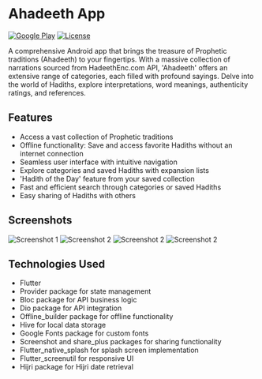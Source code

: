 # Ahadeeth App

[![Google Play](https://img.shields.io/badge/Google%20Play-Download-brightgreen)]([link-to-your-app](https://play.google.com/store/apps/details?id=com.prof_nagi.ahadith))
[![License](https://img.shields.io/badge/License-MIT-blue.svg)](LICENSE)

A comprehensive Android app that brings the treasure of Prophetic traditions (Ahadeeth) to your fingertips. With a massive collection of narrations sourced from HadeethEnc.com API, 'Ahadeeth' offers an extensive range of categories, each filled with profound sayings. Delve into the world of Hadiths, explore interpretations, word meanings, authenticity ratings, and references.

## Features
- Access a vast collection of Prophetic traditions
- Offline functionality: Save and access favorite Hadiths without an internet connection
- Seamless user interface with intuitive navigation
- Explore categories and saved Hadiths with expansion lists
- 'Hadith of the Day' feature from your saved collection
- Fast and efficient search through categories or saved Hadiths
- Easy sharing of Hadiths with others

## Screenshots
![Screenshot 1](https://play-lh.googleusercontent.com/uDgWVNrPAe1tDtlVkSrrLFgvCWLaWKoo7DwKSa1NPyyvyb667CTEHVnbRty1Q15Reure=w526-h296-rw)
![Screenshot 2](https://play-lh.googleusercontent.com/1-euiBtQl8rTUlpfuL3KAKOGpX80rSjUBGLsI152rMcsmoeOqYebcXtQyzDUE-WVtUkS=w526-h296-rw)
![Screenshot 2](https://play-lh.googleusercontent.com/PPi97gOwZluTmN7hoP5bKPMzk-uaTgdWzdvIiG9FYvUMyCQnE2jC6OMMNBtZjgl4Rw=w526-h296-rw)
![Screenshot 2](https://play-lh.googleusercontent.com/mBRKfL5hFuBV_z3ps9-laqDnCpVvwwBjjrXql8CXaQEXUSDq1pMwRFg_SwL4h3mK0EM=w526-h296-rw)

## Technologies Used
- Flutter
- Provider package for state management
- Bloc package for API business logic
- Dio package for API integration
- Offline_builder package for offline functionality
- Hive for local data storage
- Google Fonts package for custom fonts
- Screenshot and share_plus packages for sharing functionality
- Flutter_native_splash for splash screen implementation
- Flutter_screenutil for responsive UI
- Hijri package for Hijri date retrieval

